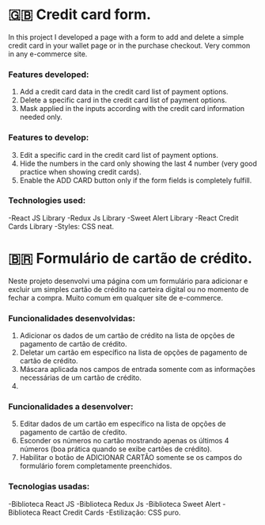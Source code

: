 # 🇬🇧 Credit card form.

In this project I developed a page with a form to add and delete a simple credit card in your wallet page or in the purchase checkout. 
Very common in any e-commerce site.

### Features developed:

 1. Add a credit card data in the credit card list of payment options.
 2. Delete a specific card in the credit card list of payment options.
 4. Mask applied in the inputs according with the credit card information needed only.
 
### Features to develop: 
 3. Edit a specific card in the credit card list of payment options.
 4. Hide the numbers in the card only showing the last 4 number (very good practice when showing credit cards).
 5. Enable the ADD CARD button only if the form fields is completely fulfill.

### Technologies used: 
-React JS Library
-Redux Js Library
-Sweet Alert Library
-React Credit Cards Library
-Styles: CSS neat.
 
 # 🇧🇷 Formulário de cartão de crédito.

Neste projeto desenvolvi uma página com um formulário para adicionar e excluir um simples cartão de crédito na carteira digital ou no momento de fechar a compra.
Muito comum em qualquer site de e-commerce.

### Funcionalidades desenvolvidas:

 1. Adicionar os dados de um cartão de crédito na lista de opções de pagamento de cartão de crédito.
 2. Deletar um cartão em específico na lista de opções de pagamento de cartão de crédito.
 3. Máscara aplicada nos campos de entrada somente com as informações necessárias de um cartão de crédito.
 4. 
 ### Funcionalidades a desenvolver: 
 5. Editar dados de um cartão em específico na lista de opções de pagamento de cartão de cŕedito. 
 6. Esconder os números no cartão mostrando apenas os últimos 4 números (boa prática quando se exibe cartões de crédito).
 7. Habilitar o botão de ADICIONAR CARTÃO somente se os campos do formulário forem completamente preenchidos.  
### Tecnologias usadas: 
-Biblioteca React JS 
-Biblioteca Redux Js
-Biblioteca Sweet Alert
-Biblioteca React Credit Cards
-Estilização: CSS puro.

